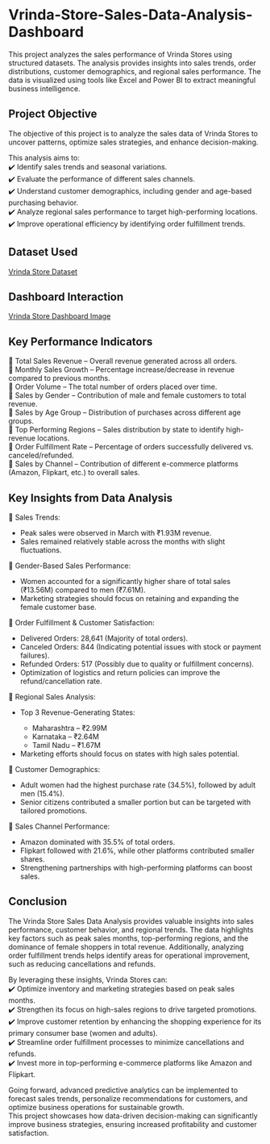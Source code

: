 # Vrinda-Store-Sales-Data-Analysis-Dashboard
This project analyzes the sales performance of Vrinda Stores using structured datasets. The analysis provides insights into sales trends, order distributions, customer demographics, and regional sales performance. The data is visualized using tools like Excel and Power BI to extract meaningful business intelligence.

## Project Objective
The objective of this project is to analyze the sales data of Vrinda Stores to uncover patterns, optimize sales strategies, and enhance decision-making. 
<p>
  This analysis aims to:<br>
✔️ Identify sales trends and seasonal variations.<br>
✔️ Evaluate the performance of different sales channels.<br>
✔️ Understand customer demographics, including gender and age-based purchasing behavior.<br>
✔️ Analyze regional sales performance to target high-performing locations.<br>
✔️ Improve operational efficiency by identifying order fulfillment trends.<br>
</p>

## Dataset Used
<a href='https://github.com/Divya295-hub/Vrinda-Store-Sales-Data-Analysis-Dashboard/blob/main/Vrinda%20Store%20Data%20Analysis%20Dataset.xlsx'>Vrinda Store Dataset</a>

## Dashboard Interaction
<a href='https://github.com/Divya295-hub/Vrinda-Store-Sales-Data-Analysis-Dashboard/blob/main/Vrinda%20Store%20Dashboard%20Image.png'>Vrinda Store Dashboard Image</a>

## Key Performance Indicators
<p>
🔹 Total Sales Revenue – Overall revenue generated across all orders.<br>
🔹 Monthly Sales Growth – Percentage increase/decrease in revenue compared to previous months.<br>
🔹 Order Volume – The total number of orders placed over time.<br>
🔹 Sales by Gender – Contribution of male and female customers to total revenue.<br>
🔹 Sales by Age Group – Distribution of purchases across different age groups.<br>
🔹 Top Performing Regions – Sales distribution by state to identify high-revenue locations.<br>
🔹 Order Fulfillment Rate – Percentage of orders successfully delivered vs. canceled/refunded.<br>
🔹 Sales by Channel – Contribution of different e-commerce platforms (Amazon, Flipkart, etc.) to overall sales.
</p>

## Key Insights from Data Analysis

🔹 Sales Trends:<br>
<ul>
<li>Peak sales were observed in March with ₹1.93M revenue.</li>
<li>Sales remained relatively stable across the months with slight fluctuations.</li>
</ul>
🔹 Gender-Based Sales Performance:<br>
<ul>
<li>Women accounted for a significantly higher share of total sales (₹13.56M) compared to men (₹7.61M).</li>
<li>Marketing strategies should focus on retaining and expanding the female customer base.</li>
</ul>
🔹 Order Fulfillment & Customer Satisfaction:<br>
<ul>
<li>Delivered Orders: 28,641 (Majority of total orders).</li>
<li>Canceled Orders: 844 (Indicating potential issues with stock or payment failures).</li>
<li>Refunded Orders: 517 (Possibly due to quality or fulfillment concerns).</li>
<li>Optimization of logistics and return policies can improve the refund/cancellation rate.</li>
</ul>
🔹 Regional Sales Analysis:<br>
<ul>
<li>Top 3 Revenue-Generating States:<br></li>
<ul>
<li>Maharashtra – ₹2.99M </li>
<li>Karnataka – ₹2.64M </li>
<li>Tamil Nadu – ₹1.67M </li>
</ul>
<li>Marketing efforts should focus on states with high sales potential.</li>
</ul>
🔹 Customer Demographics:<br>
<ul>
<li>Adult women had the highest purchase rate (34.5%), followed by adult men (15.4%). </li>
<li>Senior citizens contributed a smaller portion but can be targeted with tailored promotions. </li>
</ul>
🔹 Sales Channel Performance:<br>
<ul>
<li>Amazon dominated with 35.5% of total orders.</li>
<li>Flipkart followed with 21.6%, while other platforms contributed smaller shares.</li>
<li>Strengthening partnerships with high-performing platforms can boost sales.</li>
</ul>

## Conclusion
<p>
The Vrinda Store Sales Data Analysis provides valuable insights into sales performance, customer behavior, and regional trends. The data highlights key factors such as peak sales months, top-performing regions, and the dominance of female shoppers in total revenue. Additionally, analyzing order fulfillment trends helps identify areas for operational improvement, such as reducing cancellations and refunds.<br>

By leveraging these insights, Vrinda Stores can:<br>
✔️ Optimize inventory and marketing strategies based on peak sales months.<br>
✔️ Strengthen its focus on high-sales regions to drive targeted promotions.<br>
✔️ Improve customer retention by enhancing the shopping experience for its primary consumer base (women and adults).<br>
✔️ Streamline order fulfillment processes to minimize cancellations and refunds.<br>
✔️ Invest more in top-performing e-commerce platforms like Amazon and Flipkart.<br>

Going forward, advanced predictive analytics can be implemented to forecast sales trends, personalize recommendations for customers, and optimize business operations for sustainable growth.<br>
This project showcases how data-driven decision-making can significantly improve business strategies, ensuring increased profitability and customer satisfaction. 
</p>
